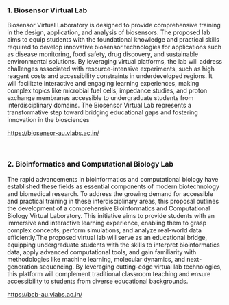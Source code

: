 ### 1. Biosensor Virtual Lab
Biosensor Virtual Laboratory is designed to provide comprehensive training in the design, application, and analysis of biosensors. The proposed lab aims to equip students with the foundational knowledge and practical skills required to develop innovative biosensor technologies for applications such as disease monitoring, food safety, drug discovery, and sustainable environmental solutions. By leveraging virtual platforms, the lab will address challenges associated with resource-intensive experiments, such as high reagent costs and accessibility constraints in underdeveloped regions. It will facilitate interactive and engaging learning experiences, making complex topics like microbial fuel cells, impedance studies, and proton exchange membranes accessible to undergraduate students from interdisciplinary domains. The Biosensor Virtual Lab represents a transformative step toward bridging educational gaps and fostering innovation in the biosciences

https://biosensor-au.vlabs.ac.in/

&nbsp;

### 2. Bioinformatics and Computational Biology Lab
The rapid advancements in bioinformatics and computational biology have established these fields as essential components of modern biotechnology and biomedical research. To address the growing demand for accessible and practical training in these interdisciplinary areas, this proposal outlines the development of a comprehensive Bioinformatics and Computational Biology Virtual Laboratory. This initiative aims to provide students with an immersive and interactive learning experience, enabling them to grasp complex concepts, perform simulations, and analyze real-world data efficiently.The proposed virtual lab will serve as an educational bridge, equipping undergraduate students with the skills to interpret bioinformatics data, apply advanced computational tools, and gain familiarity with methodologies like machine learning, molecular dynamics, and next-generation sequencing. By leveraging cutting-edge virtual lab technologies, this platform will complement traditional classroom teaching and ensure accessibility to students from diverse educational backgrounds.

https://bcb-au.vlabs.ac.in/
